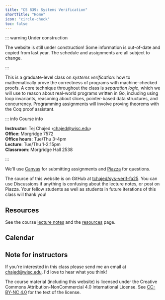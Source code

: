 ```yaml
---
title: "CS 839: Systems Verification"
shortTitle: "Home"
icon: "circle-check"
toc: false
---
```


::: warning Under construction

The website is still under construction! Some information is out-of-date and copied from last year. The schedule and assignments are all subject to change.

:::

This is a graduate-level class on _systems verification_: how to mathematically prove the correctness of programs with machine-checked proofs. A core technique throughout the class is _separation logic_, which we will use to reason about real-world programs written in Go, including using loop invariants, reasoning about slices, pointer-based data structures, and concurrency. Programming assignments will involve proving theorems with the Coq proof assistant.

::: info Course info

**Instructor**: Tej Chajed &lsaquo;<chajed@wisc.edu>&rsaquo; \
**Office**: Morgridge 7572 \
**Office hours**: Tue/Thu 3-4pm \
**Lecture**: Tue/Thu 1-2:15pm \
**Classroom**: Morgridge Hall 2538

:::

We'll use [Canvas](https://canvas.wisc.edu/courses/477243) for submitting assignments and [Piazza](https://piazza.com/wisc/fall2025/cs839002) for questions.

The source of this website is on GitHub at [tchajed/sys-verif-fa25](https://github.com/tchajed/sys-verif-fa25). You can use Discussions if anything is confusing about the lecture notes, or post on Piazza. Your fellow students as well as students in future iterations of this class will thank you!

## Resources

See the course [lecture notes](./notes/) and the [resources](./resources.md) page.

## Calendar

<!-- @include: ./calendar.snippet.md -->

## Note for instructors

If you're interested in this class please send me an email at <chajed@wisc.edu>. I'd love to hear what you think!

The course material (including this website) is licensed under the Creative Commons Attribution-NonCommercial 4.0 International License. See [CC-BY-NC 4.0](https://creativecommons.org/licenses/by-nc/4.0/) for the text of the license.
